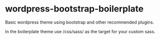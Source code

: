 # wordpress-bootstrap-boilerplate
Basic wordpress theme using bootstrap and other recommended plugins.

In the boilerplate theme use /css/sass/ as the target for your custom sass.
